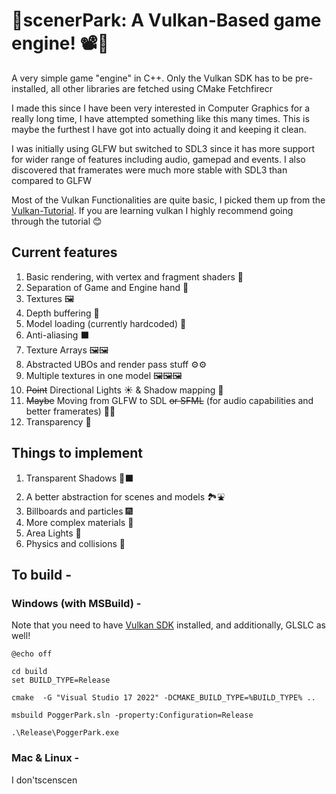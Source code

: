 <!-- markdownlint-disable-file MD -->

# 👾scenerPark: A Vulkan-Based game engine! 📽️👾

A very simple game "engine" in C++. Only the Vulkan SDK has to be pre-installed, all other libraries are fetched using CMake Fetchfirecr

I made this since I have been very interested in Computer Graphics for a really long time, I have attempted something like this many times. This is maybe the furthest I have got into actually doing it and keeping it clean.

I was initially using GLFW but switched to SDL3 since it has more support for wider range of features including audio, gamepad and events. I also discovered that framerates were much more stable with SDL3 than compared to GLFW

Most of the Vulkan Functionalities are quite basic, I picked them up from the [Vulkan-Tutorial](https://vulkan-tutorial.com/Introduction). If you are learning vulkan I highly recommend going through the tutorial 😊

## Current features

1. Basic rendering, with vertex and fragment shaders 🎥
2. Separation of Game and Engine hand 👐
3. Textures 🖼
4. Depth buffering 🌊
5. Model loading (currently hardcoded) 🗽
6. Anti-aliasing ⬛
7. Texture Arrays 🖼🖼
8. Abstracted UBOs and render pass stuff ⚙⚙
9. Multiple textures in one model 🖼🖼🖼
10. ~~Point~~ Directional Lights ☀ & Shadow mapping 🔦
11. ~~Maybe~~ Moving from GLFW to SDL ~~or SFML~~ (for audio capabilities and better framerates) 👨‍🔬 
12. Transparency 🔎

## Things to implement

1. Transparent Shadows 🔎⬛
2. A better abstraction for scenes and models 🏞⛲
3. Billboards and particles 🎆
4. More complex materials 🎨
5. Area Lights 🏮
6. Physics and collisions 🎯

## To build - 
### Windows (with MSBuild) -
Note that you need to have [Vulkan SDK](https://www.lunarg.com/vulkan-sdk/) installed, and additionally, GLSLC as well!

```batch
@echo off

cd build
set BUILD_TYPE=Release

cmake  -G "Visual Studio 17 2022" -DCMAKE_BUILD_TYPE=%BUILD_TYPE% ..

msbuild PoggerPark.sln -property:Configuration=Release

.\Release\PoggerPark.exe
```

### Mac & Linux - 
I don'tscenscen